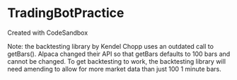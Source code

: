 # TradingBotPractice
Created with CodeSandbox

Note: the backtesting library by Kendel Chopp uses an outdated call to getBars().  Alpaca changed their API so that getBars defaults to 100 bars and cannot be changed.  To get backtesting to work, the backtesting library will need amending to allow for more market data than just 100 1 minute bars.
